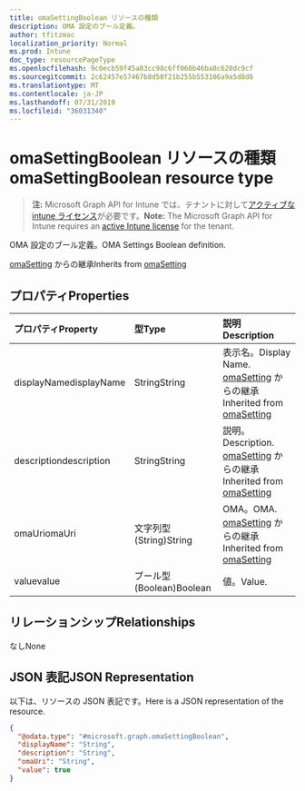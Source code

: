 ```yaml
---
title: omaSettingBoolean リソースの種類
description: OMA 設定のブール定義。
author: tfitzmac
localization_priority: Normal
ms.prod: Intune
doc_type: resourcePageType
ms.openlocfilehash: 9c0ecb59f45a83cc98c6ff060b46ba0c620dc9cf
ms.sourcegitcommit: 2c62457e57467b8d50f21b255b553106a9a5d8d6
ms.translationtype: MT
ms.contentlocale: ja-JP
ms.lasthandoff: 07/31/2019
ms.locfileid: "36031340"
---
```

# <a name="omasettingboolean-resource-type"></a><span data-ttu-id="812e5-103">omaSettingBoolean リソースの種類</span><span class="sxs-lookup"><span data-stu-id="812e5-103">omaSettingBoolean resource type</span></span>

> <span data-ttu-id="812e5-104">**注:** Microsoft Graph API for Intune では、テナントに対して[アクティブな intune ライセンス](https://go.microsoft.com/fwlink/?linkid=839381)が必要です。</span><span class="sxs-lookup"><span data-stu-id="812e5-104">**Note:** The Microsoft Graph API for Intune requires an [active Intune license](https://go.microsoft.com/fwlink/?linkid=839381) for the tenant.</span></span>

<span data-ttu-id="812e5-105">OMA 設定のブール定義。</span><span class="sxs-lookup"><span data-stu-id="812e5-105">OMA Settings Boolean definition.</span></span>


<span data-ttu-id="812e5-106">[omaSetting](../resources/intune-deviceconfig-omasetting.md) からの継承</span><span class="sxs-lookup"><span data-stu-id="812e5-106">Inherits from [omaSetting](../resources/intune-deviceconfig-omasetting.md)</span></span>

## <a name="properties"></a><span data-ttu-id="812e5-107">プロパティ</span><span class="sxs-lookup"><span data-stu-id="812e5-107">Properties</span></span>
|<span data-ttu-id="812e5-108">プロパティ</span><span class="sxs-lookup"><span data-stu-id="812e5-108">Property</span></span>|<span data-ttu-id="812e5-109">型</span><span class="sxs-lookup"><span data-stu-id="812e5-109">Type</span></span>|<span data-ttu-id="812e5-110">説明</span><span class="sxs-lookup"><span data-stu-id="812e5-110">Description</span></span>|
|:---|:---|:---|
|<span data-ttu-id="812e5-111">displayName</span><span class="sxs-lookup"><span data-stu-id="812e5-111">displayName</span></span>|<span data-ttu-id="812e5-112">String</span><span class="sxs-lookup"><span data-stu-id="812e5-112">String</span></span>|<span data-ttu-id="812e5-113">表示名。</span><span class="sxs-lookup"><span data-stu-id="812e5-113">Display Name.</span></span> <span data-ttu-id="812e5-114">[omaSetting](../resources/intune-deviceconfig-omasetting.md) からの継承</span><span class="sxs-lookup"><span data-stu-id="812e5-114">Inherited from [omaSetting](../resources/intune-deviceconfig-omasetting.md)</span></span>|
|<span data-ttu-id="812e5-115">description</span><span class="sxs-lookup"><span data-stu-id="812e5-115">description</span></span>|<span data-ttu-id="812e5-116">String</span><span class="sxs-lookup"><span data-stu-id="812e5-116">String</span></span>|<span data-ttu-id="812e5-117">説明。</span><span class="sxs-lookup"><span data-stu-id="812e5-117">Description.</span></span> <span data-ttu-id="812e5-118">[omaSetting](../resources/intune-deviceconfig-omasetting.md) からの継承</span><span class="sxs-lookup"><span data-stu-id="812e5-118">Inherited from [omaSetting](../resources/intune-deviceconfig-omasetting.md)</span></span>|
|<span data-ttu-id="812e5-119">omaUri</span><span class="sxs-lookup"><span data-stu-id="812e5-119">omaUri</span></span>|<span data-ttu-id="812e5-120">文字列型 (String)</span><span class="sxs-lookup"><span data-stu-id="812e5-120">String</span></span>|<span data-ttu-id="812e5-121">OMA。</span><span class="sxs-lookup"><span data-stu-id="812e5-121">OMA.</span></span> <span data-ttu-id="812e5-122">[omaSetting](../resources/intune-deviceconfig-omasetting.md) からの継承</span><span class="sxs-lookup"><span data-stu-id="812e5-122">Inherited from [omaSetting](../resources/intune-deviceconfig-omasetting.md)</span></span>|
|<span data-ttu-id="812e5-123">value</span><span class="sxs-lookup"><span data-stu-id="812e5-123">value</span></span>|<span data-ttu-id="812e5-124">ブール型 (Boolean)</span><span class="sxs-lookup"><span data-stu-id="812e5-124">Boolean</span></span>|<span data-ttu-id="812e5-125">値。</span><span class="sxs-lookup"><span data-stu-id="812e5-125">Value.</span></span>|

## <a name="relationships"></a><span data-ttu-id="812e5-126">リレーションシップ</span><span class="sxs-lookup"><span data-stu-id="812e5-126">Relationships</span></span>
<span data-ttu-id="812e5-127">なし</span><span class="sxs-lookup"><span data-stu-id="812e5-127">None</span></span>

## <a name="json-representation"></a><span data-ttu-id="812e5-128">JSON 表記</span><span class="sxs-lookup"><span data-stu-id="812e5-128">JSON Representation</span></span>
<span data-ttu-id="812e5-129">以下は、リソースの JSON 表記です。</span><span class="sxs-lookup"><span data-stu-id="812e5-129">Here is a JSON representation of the resource.</span></span>
<!-- {
  "blockType": "resource",
  "@odata.type": "microsoft.graph.omaSettingBoolean"
}
-->
``` json
{
  "@odata.type": "#microsoft.graph.omaSettingBoolean",
  "displayName": "String",
  "description": "String",
  "omaUri": "String",
  "value": true
}
```



